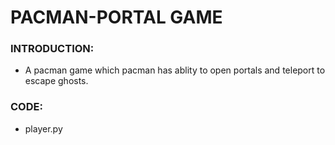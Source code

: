 # PACMAN-PORTAL GAME
### INTRODUCTION:
- A pacman game which pacman has ablity to open portals and teleport to escape ghosts.
### CODE:
- player.py 

